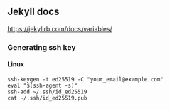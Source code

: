 ## Jekyll docs
https://jekyllrb.com/docs/variables/

### Generating ssh key

#### Linux

```
ssh-keygen -t ed25519 -C "your_email@example.com"
eval "$(ssh-agent -s)"
ssh-add ~/.ssh/id_ed25519
cat ~/.ssh/id_ed25519.pub
```
